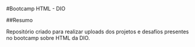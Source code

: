 #Bootcamp HTML - DIO

##Resumo

Repositório criado para realizar uploads dos projetos e desafíos presentes no bootcamp sobre HTML da DIO.
